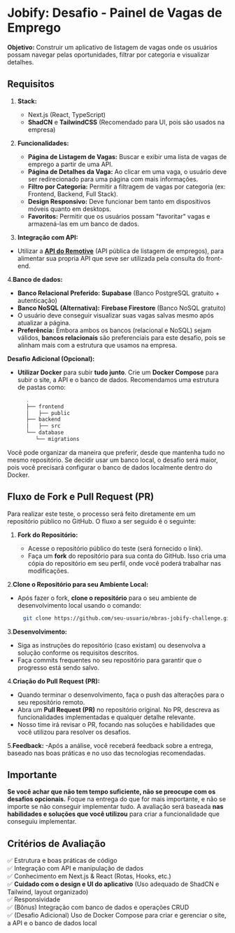 # Jobify: Desafio - Painel de Vagas de Emprego

**Objetivo:** Construir um aplicativo de listagem de vagas onde os usuários possam navegar pelas oportunidades, filtrar por categoria e visualizar detalhes.

## Requisitos

1. **Stack:**

   - Next.js (React, TypeScript)
   - **ShadCN** e **TailwindCSS** (Recomendado para UI, pois são usados na empresa)

2. **Funcionalidades:**

   - **Página de Listagem de Vagas:** Buscar e exibir uma lista de vagas de emprego a partir de uma API.
   - **Página de Detalhes da Vaga:** Ao clicar em uma vaga, o usuário deve ser redirecionado para uma página com mais informações.
   - **Filtro por Categoria:** Permitir a filtragem de vagas por categoria (ex: Frontend, Backend, Full Stack).
   - **Design Responsivo:** Deve funcionar bem tanto em dispositivos móveis quanto em desktops.
   - **Favoritos:** Permitir que os usuários possam "favoritar" vagas e armazená-las em um banco de dados.

3. **Integração com API:**

- Utilizar a **[API do Remotive](https://remotive.io/api-documentation)** (API pública de listagem de empregos), para alimentar sua propria API que seve ser utilizada pela consulta do front-end.

4.**Banco de dados:**

- **Banco Relacional Preferido:** **Supabase** (Banco PostgreSQL gratuito + autenticação)
- **Banco NoSQL (Alternativa):** **Firebase Firestore** (Banco NoSQL gratuito)
- O usuário deve conseguir visualizar suas vagas salvas mesmo após atualizar a página.
- **Preferência:** Embora ambos os bancos (relacional e NoSQL) sejam válidos, **bancos relacionais** são preferenciais para este desafio, pois se alinham mais com a estrutura que usamos na empresa.

**Desafio Adicional (Opcional):**

- **Utilizar Docker** para subir **tudo junto**. Crie um **Docker Compose** para subir o site, a API e o banco de dados. Recomendamos uma estrutura de pastas como:

```bash
      .
      ├── frontend
      │   ├── public
      ├── backend
      │   ├── src
      └── database
         └── migrations
```

Você pode organizar da maneira que preferir, desde que mantenha tudo no mesmo repositório. Se decidir usar um banco local, o desafio será maior, pois você precisará configurar o banco de dados localmente dentro do Docker.

## Fluxo de Fork e Pull Request (PR)

Para realizar este teste, o processo será feito diretamente em um repositório público no GitHub. O fluxo a ser seguido é o seguinte:

1. **Fork do Repositório:**

   - Acesse o repositório público do teste (será fornecido o link).
   - Faça um **fork** do repositório para sua conta do GitHub. Isso cria uma cópia do repositório em seu perfil, onde você poderá trabalhar nas modificações.

2.**Clone o Repositório para seu Ambiente Local:**

- Após fazer o fork, **clone o repositório** para o seu ambiente de desenvolvimento local usando o comando:

```bash
     git clone https://github.com/seu-usuario/mbras-jobify-challenge.git
 ```

3.**Desenvolvimento:**

- Siga as instruções do repositório (caso existam) ou desenvolva a solução conforme os requisitos descritos.
- Faça commits frequentes no seu repositório para garantir que o progresso está sendo salvo.

4.**Criação do Pull Request (PR):**

- Quando terminar o desenvolvimento, faça o push das alterações para o seu repositório remoto.
- Abra um **Pull Request (PR)** no repositório original. No PR, descreva as funcionalidades implementadas e qualquer detalhe relevante.
- Nosso time irá revisar o PR, focando nas soluções e habilidades que você utilizou para resolver os desafios.

5.**Feedback:**
-Após a análise, você receberá feedback sobre a entrega, baseado nas boas práticas e no uso das tecnologias recomendadas.

## Importante

**Se você achar que não tem tempo suficiente, não se preocupe com os desafios opcionais.** Foque na entrega do que for mais importante, e não se importe se não conseguir implementar tudo. A avaliação será baseada **nas habilidades e soluções que você utilizou** para criar a funcionalidade que conseguiu implementar.

## Critérios de Avaliação

✅ Estrutura e boas práticas de código  
✅ Integração com API e manipulação de dados  
✅ Conhecimento em Next.js & React (Rotas, Hooks, etc.)  
✅ **Cuidado com o design e UI do aplicativo** (Uso adequado de ShadCN e Tailwind, layout organizado)  
✅ Responsividade  
✅ (Bônus) Integração com banco de dados e operações CRUD  
✅ (Desafio Adicional) Uso de Docker Compose para criar e gerenciar o site, a API e o banco de dados local
